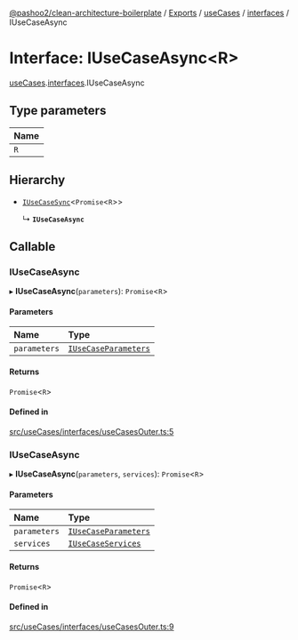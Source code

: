 [@pashoo2/clean-architecture-boilerplate](../README.md) / [Exports](../modules.md) / [useCases](../modules/usecases.md) / [interfaces](../modules/usecases.interfaces.md) / IUseCaseAsync

# Interface: IUseCaseAsync<R\>

[useCases](../modules/usecases.md).[interfaces](../modules/usecases.interfaces.md).IUseCaseAsync

## Type parameters

| Name |
| :------ |
| `R` |

## Hierarchy

- [`IUseCaseSync`](usecases.interfaces.iusecasesync.md)<`Promise`<`R`\>\>

  ↳ **`IUseCaseAsync`**

## Callable

### IUseCaseAsync

▸ **IUseCaseAsync**(`parameters`): `Promise`<`R`\>

#### Parameters

| Name | Type |
| :------ | :------ |
| `parameters` | [`IUseCaseParameters`](usecases.interfaces.iusecaseparameters.md) |

#### Returns

`Promise`<`R`\>

#### Defined in

[src/useCases/interfaces/useCasesOuter.ts:5](https://github.com/pashoo2/clean-architecture-boilerplate/blob/88f8e3d/src/useCases/interfaces/useCasesOuter.ts#L5)

### IUseCaseAsync

▸ **IUseCaseAsync**(`parameters`, `services`): `Promise`<`R`\>

#### Parameters

| Name | Type |
| :------ | :------ |
| `parameters` | [`IUseCaseParameters`](usecases.interfaces.iusecaseparameters.md) |
| `services` | [`IUseCaseServices`](usecases.interfaces.iusecaseservices.md) |

#### Returns

`Promise`<`R`\>

#### Defined in

[src/useCases/interfaces/useCasesOuter.ts:9](https://github.com/pashoo2/clean-architecture-boilerplate/blob/88f8e3d/src/useCases/interfaces/useCasesOuter.ts#L9)
